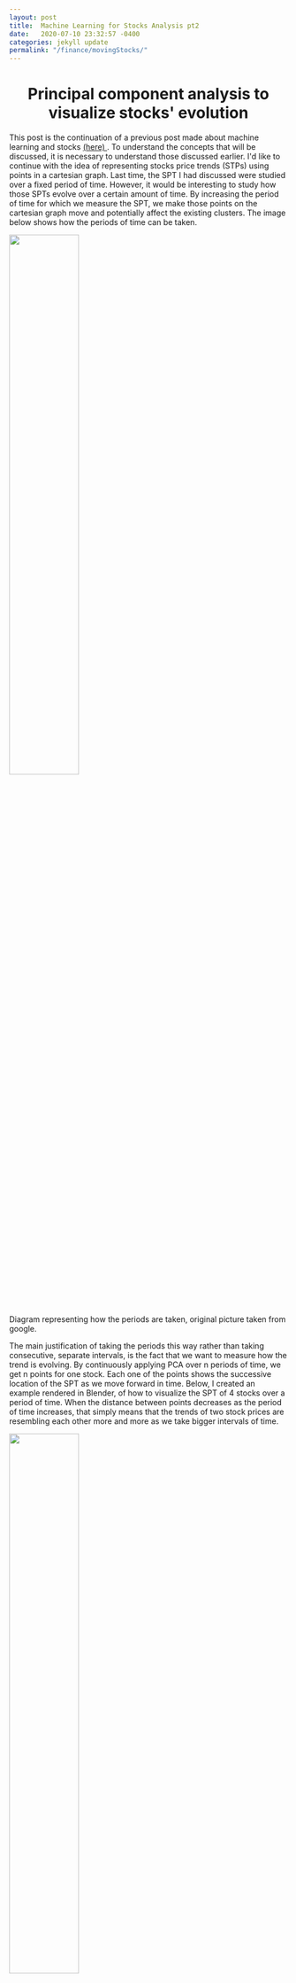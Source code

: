 ```yaml
---
layout: post
title:  Machine Learning for Stocks Analysis pt2
date:   2020-07-10 23:32:57 -0400
categories: jekyll update
permalink: "/finance/movingStocks/"
---
```


<div class="w3-row">
    <h1 style="text-align:center">Principal component analysis to visualize stocks' evolution</h1>
    <p class = "justify">
    This post is the continuation of a previous post made about machine learning and stocks <a class = "ex1 ex3" href="/finance/clusterStocks/" > (here) </a>. To understand the concepts that will be discussed, it is necessary to understand those discussed earlier. 
    I'd like to continue with the idea of representing stocks price trends (STPs) using points in a cartesian graph. Last time, the SPT I had discussed were studied over a fixed period of time. However, it would be interesting to study how those SPTs evolve over a certain amount of time. By increasing the period of time for which we measure the SPT, we make those points on the cartesian graph move and potentially affect the existing clusters. The image below shows how the periods of time can be taken. 
    </p> 
    <div class="w3-main w3-center" >
        <img src="/portfolio/assets/img/MSFT_periods.PNG" width="50%" height="50%">
        <figcaption>Diagram representing how the periods are taken, original picture taken from google.</figcaption>
    </div>
    <p class = "justify">
    The main justification of taking the periods this way rather than taking consecutive, separate intervals, is the fact that we want to measure how the trend is evolving. By continuously applying PCA over n periods of time, we get n points for one stock. Each one of the points shows the successive location of the SPT as we move forward in time. Below, I created an example rendered in Blender, of how to visualize the SPT of 4 stocks over a period of time.  When the distance between points decreases as the period of time increases, that simply means that the trends of two stock prices are resembling each other more and more as we take bigger intervals of time. 
    </p>
    <div class="w3-main w3-center" >
        <img src="/portfolio/assets/img/PCA_stocks_absolute.gif" width="50%" height="50%">
        <figcaption> 3D visualization of the SPTs of Microsoft (Yellow), Tesla (Green), Amazon (Red) and Google (Blue)</figcaption>
    </div>
</div>

